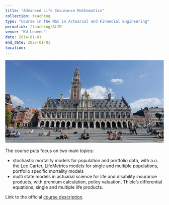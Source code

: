```yaml
---
title: "Advanced Life Insurance Mathematics"
collection: teaching
type: "Course in the MSc in Actuarial and Financial Engineering"
permalink: /teaching/ALIM
venue: "KU Leuven"
date: 2014-01-01
end_date: 2025-01-01
location: 
---
```


![Image of KU Leuven Universiteitsbibliotheek](../images/KUL.png)

The course puts focus on two main topics:

* stochastic mortality models for population and portfolio data, with a.o. the Lee Carter, LifeMetrics models for single and multiple populations, portfolio specific mortality models  
* multi state models in actuarial science for life and disability insurance products, with premium calculation, policy valuation, Thiele’s differential equations, single and multiple life products.  

Link to the official [course description](https://onderwijsaanbod.kuleuven.be/syllabi/e/D0N56AE.htm#activetab=doelstellingen_idp35200).